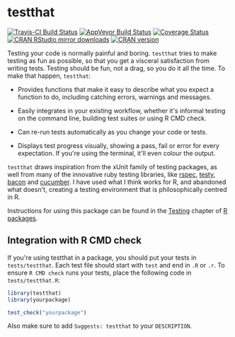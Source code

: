 # testthat

[![Travis-CI Build Status](https://travis-ci.org/hadley/testthat.svg?branch=master)](https://travis-ci.org/hadley/testthat)
[![AppVeyor Build Status](https://ci.appveyor.com/api/projects/status/github/hadley/testthat?branch=master&svg=true)](https://ci.appveyor.com/project/hadley/testthat)
[![Coverage Status](https://img.shields.io/codecov/c/github/hadley/testthat/master.svg)](https://codecov.io/github/hadley/testthat?branch=master)
[![CRAN RStudio mirror downloads](http://cranlogs.r-pkg.org/badges/testthat)](http://cran.r-project.org/web/packages/testthat/index.html)
[![CRAN version](http://www.r-pkg.org/badges/version/testthat)](http://cran.r-project.org/web/packages/testthat/index.html)

Testing your code is normally painful and boring. `testthat` tries to make testing as fun as possible, so that you get a visceral satisfaction from writing tests. Testing should be fun, not a drag, so you do it all the time. To make that happen, `testthat`:

* Provides functions that make it easy to describe what you expect a
  function to do, including catching errors, warnings and messages.

* Easily integrates in your existing workflow, whether it's informal testing
  on the command line, building test suites or using R CMD check.

* Can re-run tests automatically as you change your code or tests.

* Displays test progress visually, showing a pass, fail or error for every
  expectation. If you're using the terminal, it'll even colour the output.

`testthat` draws inspiration from the xUnit family of testing packages, as well from many of the innovative ruby testing libraries, like [rspec](http://rspec.info/), [testy](https://github.com/ahoward/testy), [bacon](https://github.com/chneukirchen/bacon) and [cucumber](https://cucumber.io). I have used what I think works for R, and abandoned what doesn't, creating a testing environment that is philosophically centred in R.

Instructions for using this package can be found in the [Testing](http://r-pkgs.had.co.nz/tests.html) chapter of [R packages](http://r-pkgs.had.co.nz/).

## Integration with R CMD check

If you're using testthat in a package, you should put your tests in `tests/testthat`. Each test file should start with `test` and end in `.R` or `.r`. To ensure `R CMD check` runs your tests, place the following code in `tests/testthat.R`:

```R
library(testthat)
library(yourpackage)

test_check("yourpackage")
```

Also make sure to add `Suggests: testthat` to your `DESCRIPTION`.
